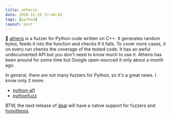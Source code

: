 ```yaml
---
title: atheris
date: 2020-12-15 17:44:01
tags: [python]
layout: post
---
```


🐍 [atheris](https://github.com/google/atheris) is a fuzzer for Python code written on C++. It generates random bytes, feeds it into the function and checks if it fails. To cover more cases, it on every run checks the coverage of the tested code. It has an awful undocumented API but you don't need to know much to use it. Atheris has been around for some time but Google open-sourced it only about a month ago.

In general, there are not many fuzzers for Python, so it's a great news. I know only 2 more:

+ [python-afl](https://github.com/jwilk/python-afl)
+ [pythonfuzz](https://gitlab.com/gitlab-org/security-products/analyzers/fuzzers/pythonfuzz)

BTW, the next release of [deal](https://github.com/life4/deal) will have a native support for fuzzers and [hypothesis](https://hypothesis.readthedocs.io/en/latest/).
